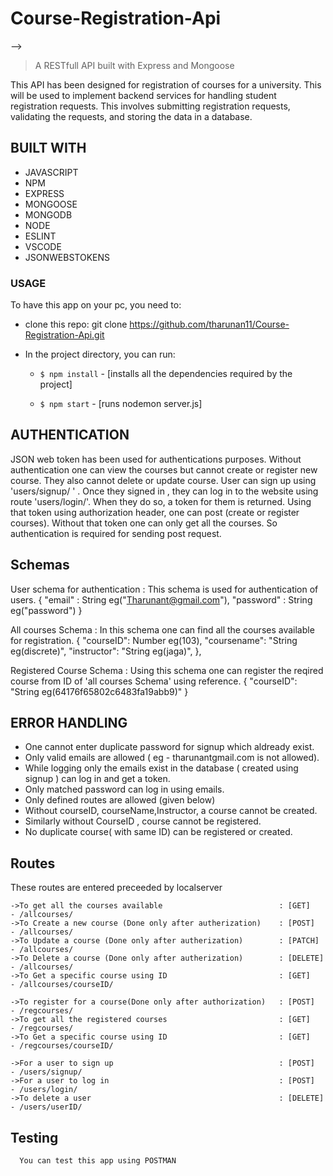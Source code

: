 # Course-Registration-Api
-->

>  A RESTfull API built with Express and Mongoose 


This API has been designed for registration of courses for a university. This will be used to implement backend services for handling 
student registration requests. This involves submitting registration requests, validating the requests, and storing the data 
in a database.

##  BUILT WITH

- JAVASCRIPT
- NPM
- EXPRESS
- MONGOOSE
- MONGODB
- NODE
- ESLINT
- VSCODE
- JSONWEBSTOKENS

### USAGE

To have this app on your pc, you need to:
*  clone this repo: git clone https://github.com/tharunan11/Course-Registration-Api.git

* In the project directory, you can run:

  - `$ npm install` - [installs all the dependencies required by the project]

  - `$ npm start` - [runs nodemon server.js]
 
## AUTHENTICATION

JSON web token has been used for authentications purposes. Without authentication one can view the courses but cannot create or register new course. 
They also cannot delete or update course. User can sign up using 'users/signup/ ' . Once they signed in , they can log in to the website using route 
'users/login/'. When they do so, a token for them is returned. Using that token using authorization header, one can post (create or register courses).
Without that token one can only get all the courses. So authentication is required for sending post request.

## Schemas
   User schema for authentication :
       This schema is used for authentication of users.
      {
      "email" : String eg("Tharunant@gmail.com"),
      "password" : String eg("password")
      }
      
   All courses Schema :
       In this schema one can find all the courses available for registration. 
      {
        "courseID": Number eg(103),
        "coursename": "String eg(discrete)",
        "instructor": "String eg(jaga)",
      },
      
   Registered Course Schema :
       Using this schema one can register the reqired course from ID of 'all courses Schema' using reference.
      {
          "courseID": "String eg(64176f65802c6483fa19abb9)"
      }

## ERROR HANDLING
  * One cannot enter duplicate password for signup which aldready exist.
  * Only valid emails are allowed ( eg - tharunantgmail.com is not allowed).
  * While logging only the emails exist in the database ( created using signup ) can log in and get a token.
  * Only matched password can log in using emails.
  * Only defined routes are allowed (given below)
  * Without courseID, courseName,Instructor, a course cannot be created.
  * Similarly without CourseID , course cannot be registered.
  * No duplicate course( with same ID) can be registered or created.
  
## Routes
  These routes are entered preceeded by localserver
  
    ->To get all the courses available                          : [GET]    - /allcourses/
    ->To Create a new course (Done only after autherization)    : [POST]   - /allcourses/
    ->To Update a course (Done only after autherization)        : [PATCH]  - /allcourses/
    ->To Delete a course (Done only after autherization)        : [DELETE] - /allcourses/
    ->To Get a specific course using ID                         : [GET]    - /allcourses/courseID/

    ->To register for a course(Done only after authorization)   : [POST]   - /regcourses/
    ->To get all the registered courses                         : [GET]    - /regcourses/
    ->To Get a specific course using ID                         : [GET]    - /regcourses/courseID/
    
    ->For a user to sign up                                     : [POST]   - /users/signup/
    ->For a user to log in                                      : [POST]   - /users/login/
    ->To delete a user                                          : [DELETE] - /users/userID/
    
  
## Testing

      You can test this app using POSTMAN 
      
      

